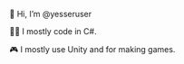 👋 Hi, I’m @yesseruser

👨‍💻 I  mostly code in C#.

🎮 I mostly use Unity and for making games.

<!---
yesseruser/yesseruser is a ✨ special ✨ repository because its `README.md` (this file) appears on your GitHub profile.
You can click the Preview link to take a look at your changes.
--->

